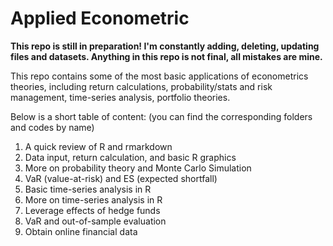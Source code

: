 # Applied Econometric

**This repo is still in preparation! I'm constantly adding, deleting, updating files and datasets. Anything in this repo is not final, all mistakes are mine.**

This repo contains some of the most basic applications of econometrics theories, including return calculations, probability/stats and risk management, time-series analysis, portfolio theories. 

Below is a short table of content: (you can find the corresponding folders and codes by name)
1. A quick review of R and rmarkdown
2. Data input, return calculation, and basic R graphics
3. More on probability theory and Monte Carlo Simulation
4. VaR (value-at-risk) and ES (expected shortfall)
5. Basic time-series analysis in R
6. More on time-series analysis in R
7. Leverage effects of hedge funds
8. VaR and out-of-sample evaluation
9. Obtain online financial data
